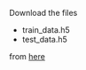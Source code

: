 Download the files 

* train_data.h5
* test_data.h5

from [here](https://zindi.africa/competitions/inegi-gcim-human-settlement-detection-challenge/data)
